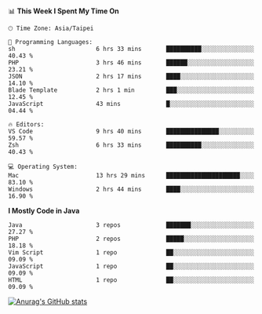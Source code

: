 <!--
<table>
  <tr>
    <td>
      <img src="./devcard.svg" alt="A dev card" width="400" hight="100%">
    </td>
    <td>
      <p>### Hi there 👋</p>
      <p>**treevel/treevel** is a ✨ _special_ ✨ repository because its `README.md` (this file) appears on your GitHub profile.</p>
      <p>Here are some ideas to get you started:</p>
      <p>- 🔭 I’m currently working on ...</p>
      <p>- 🌱 I’m currently learning ...</p>
      <p>- 👯 I’m looking to collaborate on ...</p>
      <p>- 🤔 I’m looking for help with ...</p>
      <p>- 💬 Ask me about ...</p>
      <p>- 📫 How to reach me: ...</p>
      <p>- 😄 Pronouns: ...</p>
      <p>- ⚡ Fun fact: ...</p>
    </td>
  </tr>
</table>
-->

<!--START_SECTION:waka-->
📊 **This Week I Spent My Time On** 

```text
🕑︎ Time Zone: Asia/Taipei

💬 Programming Languages: 
sh                       6 hrs 33 mins       ██████████░░░░░░░░░░░░░░░   40.43 % 
PHP                      3 hrs 46 mins       ██████░░░░░░░░░░░░░░░░░░░   23.21 % 
JSON                     2 hrs 17 mins       ████░░░░░░░░░░░░░░░░░░░░░   14.10 % 
Blade Template           2 hrs 1 min         ███░░░░░░░░░░░░░░░░░░░░░░   12.45 % 
JavaScript               43 mins             █░░░░░░░░░░░░░░░░░░░░░░░░   04.44 % 

🔥 Editors: 
VS Code                  9 hrs 40 mins       ███████████████░░░░░░░░░░   59.57 % 
Zsh                      6 hrs 33 mins       ██████████░░░░░░░░░░░░░░░   40.43 % 

💻 Operating System: 
Mac                      13 hrs 29 mins      █████████████████████░░░░   83.10 % 
Windows                  2 hrs 44 mins       ████░░░░░░░░░░░░░░░░░░░░░   16.90 % 
```

**I Mostly Code in Java** 

```text
Java                     3 repos             ███████░░░░░░░░░░░░░░░░░░   27.27 % 
PHP                      2 repos             █████░░░░░░░░░░░░░░░░░░░░   18.18 % 
Vim Script               1 repo              ██░░░░░░░░░░░░░░░░░░░░░░░   09.09 % 
JavaScript               1 repo              ██░░░░░░░░░░░░░░░░░░░░░░░   09.09 % 
HTML                     1 repo              ██░░░░░░░░░░░░░░░░░░░░░░░   09.09 % 
```




<!--END_SECTION:waka-->

<!-- GitHub Stats Card-->
[![Anurag's GitHub stats](https://github-readme-stats.vercel.app/api?username=treevel&show_icons=true&theme=monokai&count_private=true)](https://github.com/anuraghazra/github-readme-stats)
